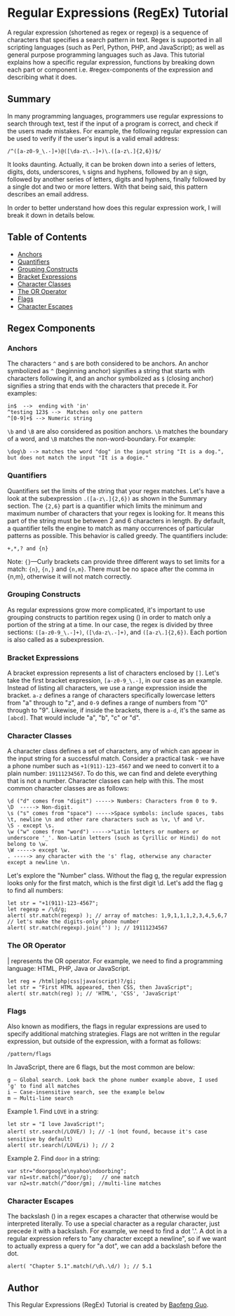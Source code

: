 # Regular Expressions (RegEx) Tutorial

A regular expression (shortened as regex or regexp) is a sequence of characters that specifies a search pattern in text. Regex is supported in all scripting languages (such as Perl, Python, PHP, and JavaScript); as well as general purpose programming languages such as Java. This tutorial explains how a specific regular expression, functions by breaking down each part or component i.e. #regex-components of the expression and describing what it does.

## Summary

In many programming languages, programmers use regular expressions to search through text, test if the input of a program is correct, and check if the users made mistakes. For example, the following regular expression can be used to verify if the user's input is a valid email address:

    /^([a-z0-9_\.-]+)@([\da-z\.-]+)\.([a-z\.]{2,6})$/

It looks daunting. Actually, it can be broken down into a series of letters, digits, dots, underscores, `%` signs and hyphens, followed by an `@` sign, followed by another series of letters, digits and hyphens, finally followed by a single dot and two or more letters. With that being said, this pattern describes an email address.

In order to better understand how does this regular expression work, I will break it down in details below.

## Table of Contents

- [Anchors](#anchors)
- [Quantifiers](#quantifiers)
- [Grouping Constructs](#grouping-constructs)
- [Bracket Expressions](#bracket-expressions)
- [Character Classes](#character-classes)
- [The OR Operator](#the-or-operator)
- [Flags](#flags)
- [Character Escapes](#character-escapes)

## Regex Components

### Anchors

The characters `^` and `$` are both considered to be anchors. An anchor symbolized as `^` (beginning anchor) signifies a string that starts with characters following it, and an anchor symbolized as `$` (closing anchor) signifies a string that ends with the characters that precede it. For examples:

    in$  -->  ending with 'in'
    ^testing 123$ -->  Matches only one pattern
    ^[0-9]+$ --> Numeric string

`\b` and `\B` are also considered as position anchors. `\b` matches the boundary of a word, and `\B` matches the non-word-boundary. For example:

    \dog\b --> matches the word "dog" in the input string "It is a dog.", but does not match the input "It is a dogie."

### Quantifiers

Quantifiers set the limits of the string that your regex matches. Let's have a look at the subexpression `.([a-z\.]{2,6})` as shown in the Summary section. The `{2,6}` part is a quantifier which limits the minimum and maximum number of characters that your regex is looking for. It means this part of the string must be between 2 and 6 characters in length. By default, a quantifier tells the engine to match as many occurrences of particular patterns as possible. This behavior is called greedy. The quantifiers include:

    +,*,? and {n}
    
Note: `{}`—Curly brackets can provide three different ways to set limits for a match: `{n}`, `{n,}` and `{n,m}`. There must be no space after the comma in {n,m}, otherwise it will not match correctly.

### Grouping Constructs

As regular expressions grow more complicated, it's important to use grouping constructs to partition regex using () in order to match only a portion of the string at a time. In our case, the regex is divided by three sections: `([a-z0-9_\.-]+)`, `([\da-z\.-]+)`, and `([a-z\.]{2,6})`. Each portion is also called as a subexpression.

### Bracket Expressions

A bracket expression represents a list of characters enclosed by `[]`. Let's take the first bracket expression, `[a-z0-9_\.-]`, in our case as an example. Instead of listing all characters, we use a range expression inside the bracket. `a-z` defines a range of characters specifically lowercase letters from "a" through to "z", and `0-9` defines a range of numbers from "0" through to "9". Likewise, if inside the brackets, there is `a-d`, it's the same as `[abcd]`. That would include "a", "b", "c" or "d".

### Character Classes

A character class defines a set of characters, any of which can appear in the input string for a successful match. Consider a practical task - we have a phone number such as `+1(911)-123-4567` and we need to convert it to a plain number: `19111234567`. To do this, we can find and delete everything that is not a number. Character classes can help with this. The most common character classes are as follows:

    \d ("d" comes from "digit") -----> Numbers: Characters from 0 to 9.
    \D  -----> Non-digit.
    \s ("s" comes from "space") ----->Space symbols: include spaces, tabs \t, newline \n and other rare characters such as \v, \f and \r.
    \S - except \s.
    \w ("w" comes from "word") ----->"Latin letters or numbers or underscore '_'. Non-Latin letters (such as Cyrillic or Hindi) do not belong to \w.
    \W -----> except \w.
    . -----> any character with the 's' flag, otherwise any character except a newline \n.

Let's explore the "Number" class. Without the flag g, the regular expression looks only for the first match, which is the first digit \d. Let's add the flag g to find all numbers:

    let str = "+1(911)-123-4567";
    let regexp = /\d/g;
    alert( str.match(regexp) ); // array of matches: 1,9,1,1,1,2,3,4,5,6,7
    // let's make the digits-only phone number
    alert( str.match(regexp).join('') ); // 19111234567


### The OR Operator

| represents the OR operator. For example, we need to find a programming language: HTML, PHP, Java or JavaScript.

    let reg = /html|php|css|java(script)?/gi;
    let str = "First HTML appeared, then CSS, then JavaScript";
    alert( str.match(reg) ); // 'HTML', 'CSS', 'JavaScript'

### Flags

Also known as modifiers, the flags in regular expressions are used to specify additional matching strategies. Flags are not written in the regular expression, but outside of the expression, with a format as follows:

    /pattern/flags

In JavaScript, there are 6 flags, but the most common are below:

    g — Global search. Look back the phone number example above, I used 'g' to find all matches
    i — Case-insensitive search, see the example below
    m — Multi-line search

Example 1. Find `LOVE` in a string:

    let str = "I love JavaScript!";
    alert( str.search(/LOVE/) ); // -1（not found, because it's case sensitive by default）
    alert( str.search(/LOVE/i) ); // 2

Example 2. Find `door` in a string:

    var str="doorgoogle\nyahoo\ndoorbing";
    var n1=str.match(/^door/g);   // one match
    var n2=str.match(/^door/gm); //multi-line matches

### Character Escapes

The backslash (\) in a regex escapes a character that otherwise would be interpreted literally. To use a special character as a regular character, just precede it with a backslash. For example, we need to find a dot '.'. A dot in a regular expression refers to "any character except a newline", so if we want to actually express a query for "a dot", we can add a backslash before the dot.

    alert( "Chapter 5.1".match(/\d\.\d/) ); // 5.1

## Author

This Regular Expressions (RegEx) Tutorial is created by [Baofeng Guo](https://github.com/magickw).
